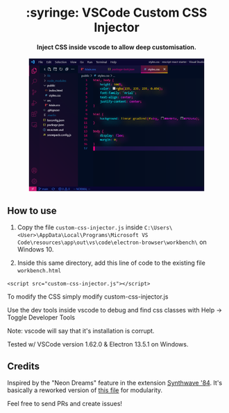<h1 align="center">
  :syringe: VSCode Custom CSS Injector
</h1>

<h4 align="center">
  Inject CSS inside vscode to allow deep customisation.
</h4>

<p align="center">
  <img src="https://github.com/gcholette/vscode-custom-css-injector/blob/main/examples/example-css-1.PNG?raw=true" width="80%" height="80%">
</p>

## How to use

1. Copy the file `custom-css-injector.js` inside `C:\Users\<User>\AppData\Local\Programs\Microsoft VS Code\resources\app\out\vs\code\electron-browser\workbench\` on Windows 10.

2. Inside this same directory, add this line of code to the existing file `workbench.html`

```
<script src="custom-css-injector.js"></script>
```

To modify the CSS simply modify custom-css-injector.js

Use the dev tools inside vscode to debug and find css classes with Help -> Toggle Developer Tools

Note: vscode will say that it's installation is corrupt.

Tested w/ VSCode version 1.62.0 & Electron 13.5.1 on Windows.

## Credits

Inspired by the "Neon Dreams" feature in the extension [Synthwave '84](https://github.com/robb0wen/synthwave-vscode). It's basically a reworked version of [this file](https://github.com/robb0wen/synthwave-vscode/blob/master/src/js/theme_template.js) for modularity.

Feel free to send PRs and create issues!
